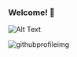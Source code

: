 ### Welcome! 👋

![Alt Text](https://media.giphy.com/media/dWesBcTLavkZuG35MI/giphy.gif)

![githubprofileimg](https://user-images.githubusercontent.com/71286979/111849317-ab6e0500-88e3-11eb-846d-7ecf71614cc5.jpg)

<!--
**craigs40/craigs40** is a ✨ _special_ ✨ repository because its `README.md` (this file) appears on your GitHub profile.

Here are some ideas to get you started:

- 🔭 I’m currently working on ...
- 🌱 I’m currently learning ...
- 👯 I’m looking to collaborate on ...
- 🤔 I’m looking for help with ...
- 💬 Ask me about ...
- 📫 How to reach me: ...
- 😄 Pronouns: ...
- ⚡ Fun fact: ...
-->
